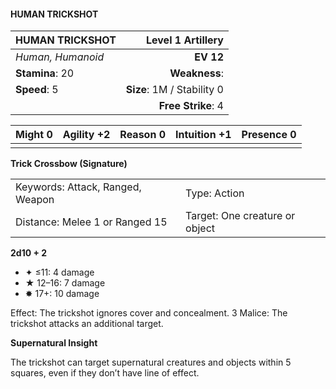 #### HUMAN TRICKSHOT

| HUMAN TRICKSHOT   |      **Level 1 Artillery** |
| :---------------- | -------------------------: |
| *Human, Humanoid* |                  **EV 12** |
| **Stamina**: 20   |              **Weakness**: |
| **Speed**: 5      | **Size**: 1M / Stability 0 |
|                   |         **Free Strike**: 4 |

| **Might** 0 | **Agility** +2 | **Reason** 0 | **Intuition** +1 | **Presence** 0 |
| ----------- | -------------- | ------------ | ---------------- | -------------- |
|             |                |              |                  |                |

**Trick Crossbow (Signature)**

|                                  |                                |
| :------------------------------- | :----------------------------- |
| Keywords: Attack, Ranged, Weapon | Type: Action                   |
| Distance: Melee 1 or Ranged 15   | Target: One creature or object |

**2d10 + 2**

- ✦ ≤11: 4 damage
- ★ 12–16: 7 damage
- ✸ 17+: 10 damage

Effect: The trickshot ignores cover and concealment. 3 Malice: The trickshot attacks an additional target.

**Supernatural Insight**

The trickshot can target supernatural creatures and objects within 5 squares, even if they don’t have line of effect.
